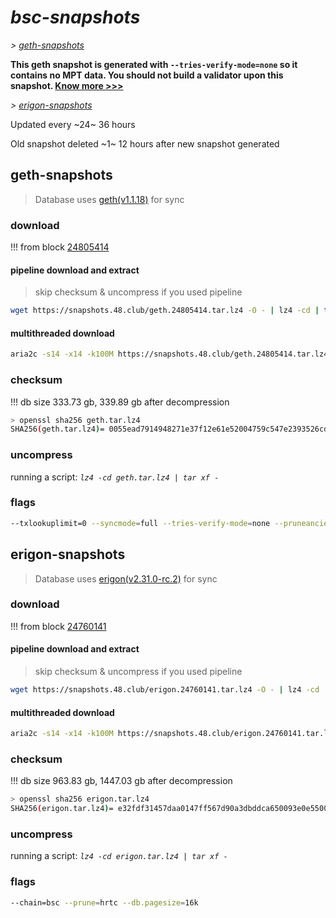 # *bsc-snapshots*


*\> [geth-snapshots](#geth-snapshots)*

**This geth snapshot is generated with `--tries-verify-mode=none` so it contains no MPT data. You should not build a validator upon this snapshot. [Know more >>>](https://github.com/bnb-chain/bsc/pull/926)**

*\> [erigon-snapshots](#erigon-snapshots)*

Updated every ~24~ 36 hours

Old snapshot deleted ~1~ 12 hours after new snapshot generated

## geth-snapshots


> Database uses [geth(v1.1.18)](https://github.com/bnb-chain/bsc/releases/tag/v1.1.18) for sync


### download

<!-- begin_geth -->

!!! from block [24805414](https://bscscan.com/block/24805414)

#### pipeline download and extract
> skip checksum & uncompress if you used pipeline
```bash
wget https://snapshots.48.club/geth.24805414.tar.lz4 -O - | lz4 -cd | tar xf -
```

#### multithreaded download

```bash
aria2c -s14 -x14 -k100M https://snapshots.48.club/geth.24805414.tar.lz4 -o geth.tar.lz4
```


### checksum

!!! db size 333.73 gb, 339.89 gb after decompression
```bash
> openssl sha256 geth.tar.lz4
SHA256(geth.tar.lz4)= 0055ead7914948271e37f12e61e52004759c547e2393526cd957176d04ddfdf2
```

<!-- end_geth -->

### uncompress


running a script: _`lz4 -cd geth.tar.lz4 | tar xf -`_


### flags


```bash
--txlookuplimit=0 --syncmode=full --tries-verify-mode=none --pruneancient=true --diffblock=5000
```


## erigon-snapshots


> Database uses [erigon(v2.31.0-rc.2)](https://github.com/ledgerwatch/erigon/releases/tag/v2.31.0-rc.2) for sync


### download

<!-- begin_erigon -->

!!! from block [24760141](https://bscscan.com/block/24760141)

#### pipeline download and extract
> skip checksum & uncompress if you used pipeline
```bash
wget https://snapshots.48.club/erigon.24760141.tar.lz4 -O - | lz4 -cd | tar xf -
```

#### multithreaded download

```bash
aria2c -s14 -x14 -k100M https://snapshots.48.club/erigon.24760141.tar.lz4 -o erigon.tar.lz4
```


### checksum

!!! db size 963.83 gb, 1447.03 gb after decompression
```bash
> openssl sha256 erigon.tar.lz4
SHA256(erigon.tar.lz4)= e32fdf31457daa0147ff567d90a3dbddca650093e0e55001229d43d5891a91d0
```

<!-- end_erigon -->


### uncompress


running a script: _`lz4 -cd erigon.tar.lz4 | tar xf -`_


### flags


```bash
--chain=bsc --prune=hrtc --db.pagesize=16k
```
